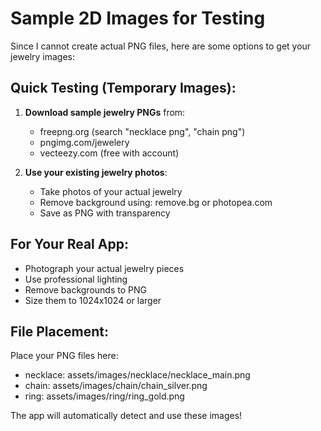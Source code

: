 # Sample 2D Images for Testing

Since I cannot create actual PNG files, here are some options to get your jewelry images:

## Quick Testing (Temporary Images):
1. **Download sample jewelry PNGs** from:
   - freepng.org (search "necklace png", "chain png") 
   - pngimg.com/jewelery
   - vecteezy.com (free with account)

2. **Use your existing jewelry photos**:
   - Take photos of your actual jewelry
   - Remove background using: remove.bg or photopea.com
   - Save as PNG with transparency

## For Your Real App:
- Photograph your actual jewelry pieces
- Use professional lighting
- Remove backgrounds to PNG
- Size them to 1024x1024 or larger

## File Placement:
Place your PNG files here:
- necklace: assets/images/necklace/necklace_main.png
- chain: assets/images/chain/chain_silver.png  
- ring: assets/images/ring/ring_gold.png

The app will automatically detect and use these images!
